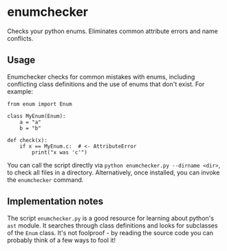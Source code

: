 # enumchecker
Checks your python enums. Eliminates common attribute errors and name conflicts.

## Usage

Enumchecker checks for common mistakes with enums, including conflicting class definitions and the use of enums that don't exist. For example:

```
from enum import Enum

class MyEnum(Enum):
    a = "a"
    b = "b"

def check(x):
    if x == MyEnum.c:  # <- AttributeError
        print("x was 'c'")
```

You can call the script directly via `python enumchecker.py --dirname <dir>`, to check all files in a directory. Alternatively, once installed, you can invoke the `enumchecker` command.

## Implementation notes

The script `enumchecker.py` is a good resource for learning about python's `ast` module. It searches through class definitions and looks for subclasses of the `Enum` class. It's not foolproof - by reading the source code you can probably think of a few ways to fool it!
